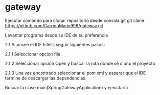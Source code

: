 # gateway

Ejecutar comando para clonar repositorio desde consola git git clone https://github.com/CarrionMario996/gateway.git

Levantar programa desde su IDE de su preferencia

2.1 Si posee el IDE Intellij seguir siguientes pasos:

2.1.1 Seleccionar opcion file

2.1.2 Seleccionar opcion Open y buscar la ruta donde se clono el proyecto

2.1.3 Una vez encontrado seleccionar el pom.xml y esperar que el IDE termine de descargar las dependencias.

Buscar la clase main(SpringGatewayApplication) y ejecutarla
